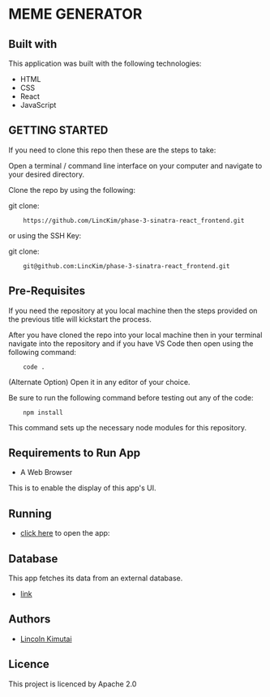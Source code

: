 #  MEME GENERATOR


## Built with
This application was built with the following technologies:

* HTML
* CSS
* React
* JavaScript

<!-- ## Database Relational Diagram
![illustration](./images/model.png) -->

## GETTING STARTED
If you need to clone this repo then these are the steps to take:

Open a terminal / command line interface on your computer and navigate to your desired directory.

Clone the repo by using the following:

git clone:

        https://github.com/LincKim/phase-3-sinatra-react_frontend.git

or using the SSH Key:

git clone:

        git@github.com:LincKim/phase-3-sinatra-react_frontend.git

## Pre-Requisites

If you need the repository at you local machine then the steps provided on the previous title will kickstart the process.

After you have cloned the repo into your local machine then in your terminal navigate into the repository and if you have VS Code then open using the following command:

        code .

(Alternate Option) Open it in any editor of your choice.

Be  sure to run the following command before testing out any of the code:

        npm install
This command sets up the necessary node modules for this repository.

## Requirements to Run App

* A Web Browser

This is to enable the display of this app's UI.
## Running

* [click here](https://dainty-truffle-d8cd14.netlify.app) to open the app:

## Database
This app fetches its data from an external database.
* [link](https://my-first-backend-deploy.onrender.com)

## Authors

* [Lincoln Kimutai](https://github.com/LincKim)

## Licence
This project is licenced by Apache 2.0